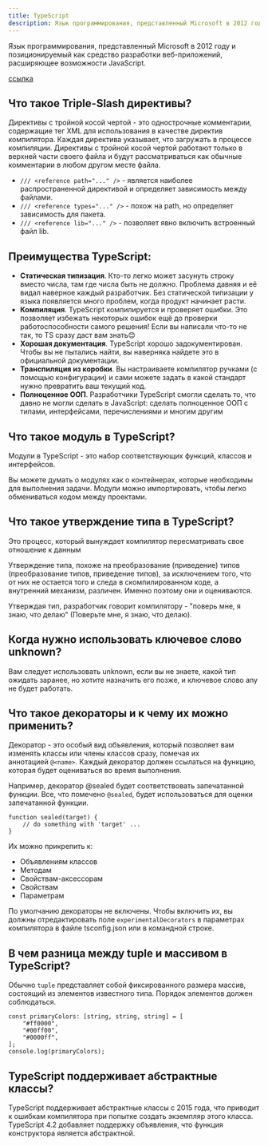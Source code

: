 ```yaml
---
title: TypeScript
description: Язык программирования, представленный Microsoft в 2012 году и позиционируемый как средство разработки веб-приложений, расширяющее возможности JavaScript.
---
```

Язык программирования, представленный Microsoft в 2012 году и позиционируемый как средство разработки веб-приложений, расширяющее возможности JavaScript.

[ссылка](https://github.com/FedorovAlexander/typescript-interview-questions-ru)

## Что такое Triple-Slash директивы?

Директивы с тройной косой чертой - это однострочные комментарии, содержащие тег XML для использования в качестве директив компилятора. Каждая директива указывает, что загружать в процессе компиляции. Директивы с тройной косой чертой работают только в верхней части своего файла и будут рассматриваться как обычные комментарии в любом другом месте файла.

- `/// <reference path="..." />` - является наиболее распространенной директивой и определяет зависимость между файлами.
- `/// <reference types="..." />` - похож на path, но определяет зависимость для пакета.
- `/// <reference lib="..." />` - позволяет явно включить встроенный файл lib.

## Преимущества TypeScript:

- **Статическая типизация**. Кто-то легко может засунуть строку вместо числа, там где числа быть не должно. Проблема давняя и её видал наверное каждый разработчик. Без статической типизации у языка появляется много проблем, когда продукт начинает расти.
- **Компиляция**. TypeScript компилируется и проверяет ошибки. Это позволяет избежать некоторых ошибок ещё до проверки работоспособности самого решения! Если вы написали что-то не так, то TS сразу даст вам знать😊
- **Хорошая документация**. TypeScript хорошо задокументирован. Чтобы вы не пытались найти, вы наверняка найдете это в официальной документации.
- **Транспиляция из коробки**. Вы настраиваете компилятор ручками (с помощью конфигурации) и сами можете задать в какой стандарт нужно превратить ваш текущий код.
- **Полноценное ООП**. Разработчики TypeScript смогли сделать то, что давно не могли сделать в JavaScript: сделать полноценное ООП с типами, интерфейсами, перечислениями и многим другим

## Что такое модуль в TypeScript?

Модули в TypeScript - это набор соответствующих функций, классов и интерфейсов.

Вы можете думать о модулях как о контейнерах, которые необходимы для выполнения задачи. Модули можно импортировать, чтобы легко обмениваться кодом между проектами.

## Что такое утверждение типа в TypeScript?

Это процесс, который вынуждает компилятор пересматривать свое отношение к данным

Утверждение типа, похоже на преобразование (приведение) типов (преобразование типов, приведение типов), за исключением того, что от них не остается того и следа в скомпилированном коде, а внутренний механизм, различен. Именно поэтому они и оцениваются.

Утверждая тип, разработчик говорит компилятору - "поверь мне, я знаю, что делаю" (Поверьте мне, я знаю, что делаю).

## Когда нужно использовать ключевое слово unknown?

Вам следует использовать unknown, если вы не знаете, какой тип ожидать заранее, но хотите назначить его позже, и ключевое слово any не будет работать.

## Что такое декораторы и к чему их можно применить?

Декоратор - это особый вид объявления, который позволяет вам изменять классы или члены классов сразу, помечая их аннотацией `@<name>`. Каждый декоратор должен ссылаться на функцию, которая будет оцениваться во время выполнения.

Например, декоратор @sealed будет соответствовать запечатанной функции. Все, что помечено `@sealed`, будет использоваться для оценки запечатанной функции.

```tsx
function sealed(target) {
	// do something with 'target' ...
}
```

Их можно прикрепить к:

- Объявлениям классов
- Методам
- Свойствам-аксессорам
- Свойствам
- Параметрам

По умолчанию декораторы не включены. Чтобы включить их, вы должны отредактировать поле `experimentalDecorators` в параметрах компилятора в файле tsconfig.json или в командной строке.

## В чем разница между tuple и массивом в TypeScript?

Обычно `tuple` представляет собой фиксированного размера массив, состоящий из элементов известного типа. Порядок элементов должен соблюдаться.

```tsx
const primaryColors: [string, string, string] = [
	"#ff0000",
	"#00ff00",
	"#0000ff",
];
console.log(primaryColors);
```

## TypeScript поддерживает абстрактные классы?

TypeScript поддерживает абстрактные классы с 2015 года, что приводит к ошибкам компилятора при попытке создать экземпляр этого класса. TypeScript 4.2 добавляет поддержку объявления, что функция конструктора является абстрактной.